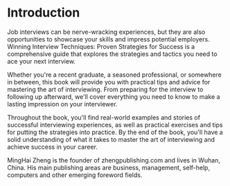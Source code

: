 # Introduction

Job interviews can be nerve-wracking experiences, but they are also opportunities to showcase your skills and impress potential employers. Winning Interview Techniques: Proven Strategies for Success is a comprehensive guide that explores the strategies and tactics you need to ace your next interview.

Whether you're a recent graduate, a seasoned professional, or somewhere in between, this book will provide you with practical tips and advice for mastering the art of interviewing. From preparing for the interview to following up afterward, we'll cover everything you need to know to make a lasting impression on your interviewer.

Throughout the book, you'll find real-world examples and stories of successful interviewing experiences, as well as practical exercises and tips for putting the strategies into practice. By the end of the book, you'll have a solid understanding of what it takes to master the art of interviewing and achieve success in your career.

MingHai Zheng is the founder of zhengpublishing.com and lives in Wuhan, China. His main publishing areas are business, management, self-help, computers and other emerging foreword fields.
